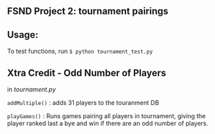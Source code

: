 ## FSND Project 2: tournament pairings

## Usage:

To test functions, run `$ python tournament_test.py`

## Xtra Credit - Odd Number of Players

in *tournament.py*

`addMultiple()` : adds 31 players to the touranment DB

`playGames()` : Runs games pairing all players in tournament, giving the player ranked last a bye and win if there are an odd number of players.